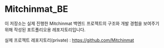# Mitchinmat_BE
이 저장소는 실제 진행한 Mitchinmat 백엔드 프로젝트의 구조와 개발 경험을 보여주기 위해 작성된 포트폴리오용 레포지토리입니다.

실제 프로젝트 레포지토리(private) : https://github.com/Mitchinmat
